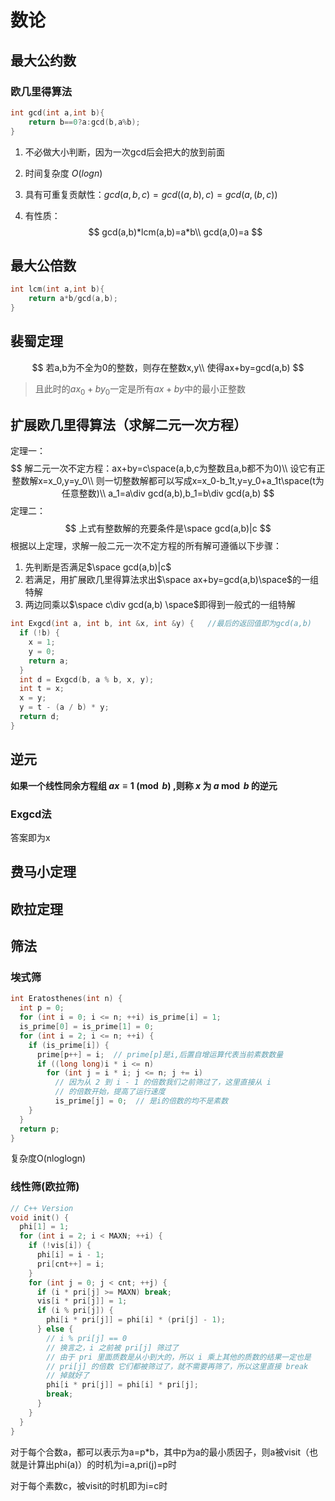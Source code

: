 # 数论

## 最大公约数

### 欧几里得算法

```c++
int gcd(int a,int b){
    return b==0?a:gcd(b,a%b);
}
```

1. 不必做大小判断，因为一次gcd后会把大的放到前面

2. 时间复杂度 $O(logn)$

3. 具有可重复贡献性：$gcd(a,b,c)=gcd((a,b),c)=gcd(a,(b,c))$

4. 有性质：
   $$
   gcd(a,b)*lcm(a,b)=a*b\\
   gcd(a,0)=a
   $$

## 最大公倍数

```c++
int lcm(int a,int b){
    return a*b/gcd(a,b);
}
```

## 裴蜀定理

$$
若a,b为不全为0的整数，则存在整数x,y\\
使得ax+by=gcd(a,b)
$$

> 且此时的$ax_0+by_0$一定是所有$ax+by$中的最小正整数

## 扩展欧几里得算法（求解二元一次方程）

定理一：
$$
解二元一次不定方程：ax+by=c\space(a,b,c为整数且a,b都不为0)\\
设它有正整数解x=x_0,y=y_0\\
则一切整数解都可以写成x=x_0-b_1t,y=y_0+a_1t\space(t为任意整数)\\
a_1=a\div gcd(a,b),b_1=b\div gcd(a,b)
$$
定理二：
$$
上式有整数解的充要条件是\space gcd(a,b)|c
$$
根据以上定理，求解一般二元一次不定方程的所有解可遵循以下步骤：

1. 先判断是否满足$\space gcd(a,b)|c$
2. 若满足，用扩展欧几里得算法求出$\space ax+by=gcd(a,b)\space$的一组特解
3. 两边同乘以$\space c\div gcd(a,b) \space$即得到一般式的一组特解

```c++
int Exgcd(int a, int b, int &x, int &y) {	//最后的返回值即为gcd(a,b)
  if (!b) {
    x = 1;
    y = 0;
    return a;
  }
  int d = Exgcd(b, a % b, x, y);
  int t = x;
  x = y;
  y = t - (a / b) * y;
  return d;
}
```

## 逆元

**如果一个线性同余方程组 $ax\equiv 1 \pmod b$ ,则称 $x$ 为 $a\bmod b$ 的逆元**

### Exgcd法

答案即为x

## 费马小定理



## 欧拉定理



## 筛法

### 埃式筛

```c++
int Eratosthenes(int n) {
  int p = 0;
  for (int i = 0; i <= n; ++i) is_prime[i] = 1;
  is_prime[0] = is_prime[1] = 0;
  for (int i = 2; i <= n; ++i) {
    if (is_prime[i]) {
      prime[p++] = i;  // prime[p]是i,后置自增运算代表当前素数数量
      if ((long long)i * i <= n)
        for (int j = i * i; j <= n; j += i)
          // 因为从 2 到 i - 1 的倍数我们之前筛过了，这里直接从 i
          // 的倍数开始，提高了运行速度
          is_prime[j] = 0;  // 是i的倍数的均不是素数
    }
  }
  return p;
}
```

复杂度O(nloglogn)

### 线性筛(欧拉筛)

```c++
// C++ Version
void init() {
  phi[1] = 1;
  for (int i = 2; i < MAXN; ++i) {
    if (!vis[i]) {
      phi[i] = i - 1;
      pri[cnt++] = i;
    }
    for (int j = 0; j < cnt; ++j) {
      if (i * pri[j] >= MAXN) break;
      vis[i * pri[j]] = 1;
      if (i % pri[j]) {
        phi[i * pri[j]] = phi[i] * (pri[j] - 1);
      } else {
        // i % pri[j] == 0
        // 换言之，i 之前被 pri[j] 筛过了
        // 由于 pri 里面质数是从小到大的，所以 i 乘上其他的质数的结果一定也是
        // pri[j] 的倍数 它们都被筛过了，就不需要再筛了，所以这里直接 break
        // 掉就好了
        phi[i * pri[j]] = phi[i] * pri[j];
        break;
      }
    }
  }
}
```

对于每个合数a，都可以表示为a=p*b，其中p为a的最小质因子，则a被visit（也就是计算出phi(a)）的时机为i=a,pri(j)=p时

对于每个素数c，被visit的时机即为i=c时

